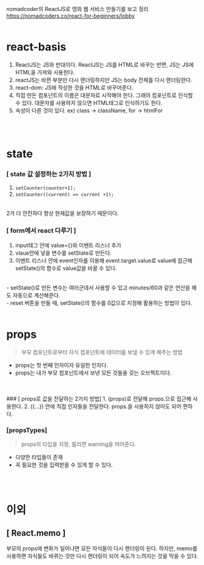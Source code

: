 nomadcoder의 ReactJS로 영화 웹 서비스 만들기를 보고 정리
<br>
<https://nomadcoders.co/react-for-beginners/lobby>
<br>
<br>

# react-basis
1. ReactJS는 JS와 반대이다. ReactJS는 JS를 HTML로 바꾸는 반면, JS는 JS에 HTML을 가져와 사용한다.
2. reactJS는 바뀐 부분만 다시 랜더링하지만 JS는 body 전체를 다시 랜더링한다.
3. react-dom: JS에 작성한 것을 HTML로 바꾸어준다.
4. 직접 만든 컴포넌트의 이름은 대문자로 시작해야 한다. 그래야 컴포넌트로 인식할 수 있다. 대문자를 사용하지 않으면 HTML태그로 인식하기도 한다.
5.  속성이 다른 것이 있다. ex) class -> className, for -> htmlFor
<br>
<br>

# state
### [ state 값 설정하는 2가지 방법 ]
1. `setCounter(counter+1);`
2. `setCounter((current) => current +1);`
<br>
2가 더 안전하다 항상 현재값을 보장하기 때문이다.

### [ form에서 react 다루기 ]
1. input태그 안에 value={}와 이벤트 리스너 추가
2. vlaue안에 넣을 변수를 setState로 만든다.
3. 이벤트 리스너 안에 event인자를 이용해 event.target.value로 value에 접근해 setState()의 함수로 value값을 바꿀 수 있다.

<br>
- setState()로 만든 변수는 여러군데서 사용할 수 있고 minutes/60과 같은 연산을 해도 자동으로 계산해준다.
<br>
- reset 버튼을 만들 때, setState()의 함수를 0값으로 지정해 활용하는 방법이 있다.
<br>
<br>

# props
> 부모 컴포넌트로부터 자식 컴포넌트에 데이터를 보낼 수 있게 해주는 방법
- props는 첫 번째 인자이자 유일한 인자다.
- props는 내가 부모 컴포넌트에서 보낸 모든 것들을 갖는 오브젝트이다.
<br>
<br>
### [ props로 값을 전달하는 2가지 방법]
1. (props)로 전달해 props.으로 접근해 사용한다.
2. ({...}) 안에 직접 인자들을 전달한다. props.을 사용하지 않아도 되어 편하다.

### [propsTypes]
> props의 타입을 지정, 틀리면 warning을 띄어준다.
- 다양한 타입들이 존재
- 꼭 필요한 것을 입력받을 수 있게 할 수 있다.
<br>
<br>

# 이외
## [ React.memo ]
부모의 props에 변화가 일어나면 모든 자식들이 다시 랜더링이 된다. 하지만, memo를 사용하면  자식들도 바뀌는 것만 다시 랜더링이 되어 속도가 느려지는 것을 막을 수 있다.
